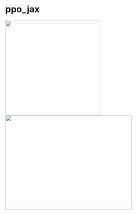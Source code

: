 # ppo_jax

<img src="https://user-images.githubusercontent.com/53355258/160956615-c3565c52-1e68-450b-bcef-10013e860824.gif" width="300" height="300"/> <img src="https://user-images.githubusercontent.com/53355258/160956194-649bb059-32f5-4f32-b9cf-e0162d2b6654.png" width="400" height="300"/>
